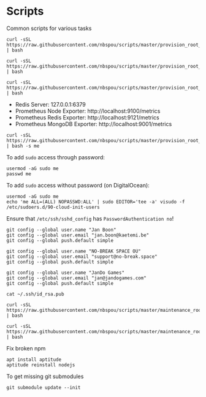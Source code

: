 # Scripts
Common scripts for various tasks

```
curl -sSL https://raw.githubusercontent.com/nbspou/scripts/master/provision_root_base.sh | bash
```

```
curl -sSL https://raw.githubusercontent.com/nbspou/scripts/master/provision_root_redis.sh | bash
```

```
curl -sSL https://raw.githubusercontent.com/nbspou/scripts/master/provision_root_dogcat.sh | bash
```

* Redis Server: 127.0.0.1:6379
* Prometheus Node Exporter: http://localhost:9100/metrics
* Prometheus Redis Exporter: http://localhost:9121/metrics
* Prometheus MongoDB Exporter: http://localhost:9001/metrics

```
curl -sSL https://raw.githubusercontent.com/nbspou/scripts/master/provision_root_adduser.sh | bash -s me
```

To add `sudo` access through password:

```
usermod -aG sudo me
passwd me
```

To add `sudo` access without password (on DigitalOcean):

```
usermod -aG sudo me
echo 'me ALL=(ALL) NOPASSWD:ALL' | sudo EDITOR='tee -a' visudo -f /etc/sudoers.d/90-cloud-init-users
```

Ensure that `/etc/ssh/sshd_config` has `PasswordAuthentication no`!

```
git config --global user.name "Jan Boon"
git config --global user.email "jan.boon@kaetemi.be"
git config --global push.default simple
```

```
git config --global user.name "NO-BREAK SPACE OÜ"
git config --global user.email "support@no-break.space"
git config --global push.default simple
```

```
git config --global user.name "JanDo Games"
git config --global user.email "jan@jandogames.com"
git config --global push.default simple
```

```
cat ~/.ssh/id_rsa.pub
```

```
curl -sSL https://raw.githubusercontent.com/nbspou/scripts/master/maintenance_root_redis.sh | bash
```

```
curl -sSL https://raw.githubusercontent.com/nbspou/scripts/master/maintenance_root_dogcat.sh | bash
```

Fix broken npm
```
apt install aptitude
aptitude reinstall nodejs
```

To get missing git submodules
```
git submodule update --init
```
